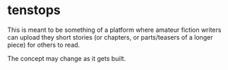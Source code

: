 # tenstops
This is meant to be something of a platform where amateur fiction writers can upload they short stories (or chapters, or parts/teasers of a longer piece) for others to read.

The concept may change as it gets built.
